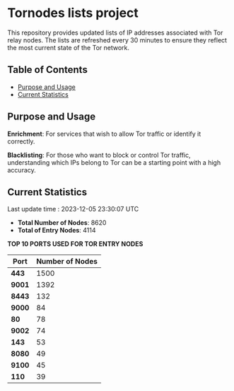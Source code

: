 # Tornodes lists project

This repository provides updated lists of IP addresses associated with Tor relay nodes. The lists are refreshed every 30 minutes to ensure they reflect the most current state of the Tor network.

## Table of Contents

- [Purpose and Usage](#purpose-and-usage)
- [Current Statistics](#current-statistics)


## Purpose and Usage

**Enrichment**: For services that wish to allow Tor traffic or identify it correctly.

**Blacklisting**: For those who want to block or control Tor traffic, understanding which IPs belong to Tor can be a starting point with a high accuracy.

## Current Statistics

Last update time : 2023-12-05 23:30:07 UTC

- **Total Number of Nodes**: 8620
- **Total of Entry Nodes**: 4114

**TOP 10 PORTS USED FOR TOR ENTRY NODES**

| **Port** | **Number of Nodes** |
|------|-----------------|
| **443**   | 1500  |
| **9001**   | 1392  |
| **8443**   | 132  |
| **9000**   | 84  |
| **80**   | 78  |
| **9002**   | 74  |
| **143**   | 53  |
| **8080**   | 49  |
| **9100**   | 45  |
| **110**   | 39  |

